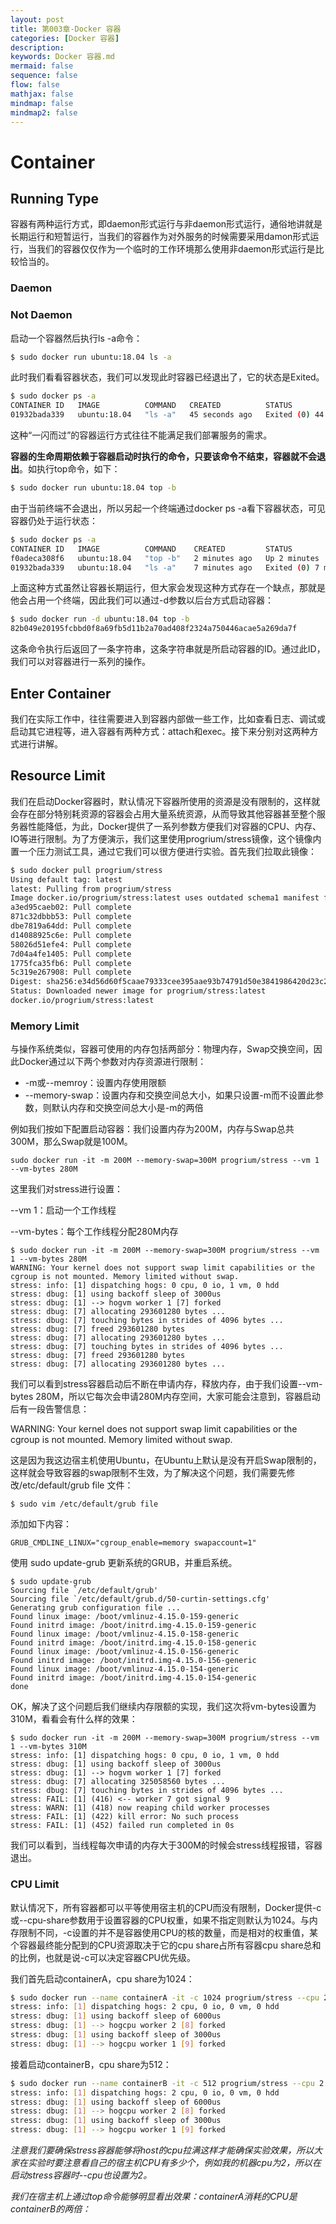 ```yaml
---
layout: post
title: 第003章-Docker 容器
categories: [Docker 容器]
description: 
keywords: Docker 容器.md
mermaid: false
sequence: false
flow: false
mathjax: false
mindmap: false
mindmap2: false
---
```

# Container

## Running Type

容器有两种运行方式，即daemon形式运行与非daemon形式运行，通俗地讲就是长期运行和短暂运行，当我们的容器作为对外服务的时候需要采用damon形式运行，当我们的容器仅仅作为一个临时的工作环境那么使用非daemon形式运行是比较恰当的。



### Daemon



### Not Daemon

启动一个容器然后执行ls -a命令：

```sh
$ sudo docker run ubuntu:18.04 ls -a
```



此时我们看看容器状态，我们可以发现此时容器已经退出了，它的状态是Exited。

```sh
$ sudo docker ps -a
CONTAINER ID   IMAGE          COMMAND   CREATED          STATUS                      PORTS     NAMES
01932bada339   ubuntu:18.04   "ls -a"   45 seconds ago   Exited (0) 44 seconds ago            
```



这种“一闪而过”的容器运行方式往往不能满足我们部署服务的需求。

**容器的生命周期依赖于容器启动时执行的命令，只要该命令不结束，容器就不会退出**。如执行top命令，如下：

```sh
$ sudo docker run ubuntu:18.04 top -b
```



由于当前终端不会退出，所以另起一个终端通过docker ps -a看下容器状态，可见容器仍处于运行状态：

```sh
$ sudo docker ps -a
CONTAINER ID   IMAGE          COMMAND    CREATED         STATUS                     PORTS     NAMES
f0adeca308f6   ubuntu:18.04   "top -b"   2 minutes ago   Up 2 minutes                         vigilant_wilbur
01932bada339   ubuntu:18.04   "ls -a"    7 minutes ago   Exited (0) 7 minutes ago             zen_albattani
```



上面这种方式虽然让容器长期运行，但大家会发现这种方式存在一个缺点，那就是他会占用一个终端，因此我们可以通过-d参数以后台方式启动容器：

```sh
$ sudo docker run -d ubuntu:18.04 top -b
82b049e20195fcbbd0f8a69fb5d11b2a70ad408f2324a750446acae5a269da7f
```



这条命令执行后返回了一条字符串，这条字符串就是所启动容器的ID。通过此ID，我们可以对容器进行一系列的操作。



## Enter Container

我们在实际工作中，往往需要进入到容器内部做一些工作，比如查看日志、调试或启动其它进程等，进入容器有两种方式：attach和exec。接下来分别对这两种方式进行讲解。



## Resource Limit

我们在启动Docker容器时，默认情况下容器所使用的资源是没有限制的，这样就会存在部分特别耗资源的容器会占用大量系统资源，从而导致其他容器甚至整个服务器性能降低，为此，Docker提供了一系列参数方便我们对容器的CPU、内存、IO等进行限制。为了方便演示，我们这里使用progrium/stress镜像，这个镜像内置一个压力测试工具，通过它我们可以很方便进行实验。首先我们拉取此镜像：

```sh
$ sudo docker pull progrium/stress
Using default tag: latest
latest: Pulling from progrium/stress
Image docker.io/progrium/stress:latest uses outdated schema1 manifest format. Please upgrade to a schema2 image for better future compatibility. More information at https://docs.docker.com/registry/spec/deprecated-schema-v1/
a3ed95caeb02: Pull complete
871c32dbbb53: Pull complete
dbe7819a64dd: Pull complete
d14088925c6e: Pull complete
58026d51efe4: Pull complete
7d04a4fe1405: Pull complete
1775fca35fb6: Pull complete
5c319e267908: Pull complete
Digest: sha256:e34d56d60f5caae79333cee395aae93b74791d50e3841986420d23c2ee4697bf
Status: Downloaded newer image for progrium/stress:latest
docker.io/progrium/stress:latest
```



### Memory Limit

与操作系统类似，容器可使用的内存包括两部分：物理内存，Swap交换空间，因此Docker通过以下两个参数对内存资源进行限制：

- -m或--memroy：设置内存使用限额
- --memory-swap：设置内存和交换空间总大小，如果只设置-m而不设置此参数，则默认内存和交换空间总大小是-m的两倍

例如我们按如下配置启动容器：我们设置内存为200M，内存与Swap总共300M，那么Swap就是100M。

```
sudo docker run -it -m 200M --memory-swap=300M progrium/stress --vm 1 --vm-bytes 280M
```

这里我们对stress进行设置：

--vm 1：启动一个工作线程

--vm-bytes：每个工作线程分配280M内存



```
$ sudo docker run -it -m 200M --memory-swap=300M progrium/stress --vm 1 --vm-bytes 280M
WARNING: Your kernel does not support swap limit capabilities or the cgroup is not mounted. Memory limited without swap.
stress: info: [1] dispatching hogs: 0 cpu, 0 io, 1 vm, 0 hdd
stress: dbug: [1] using backoff sleep of 3000us
stress: dbug: [1] --> hogvm worker 1 [7] forked
stress: dbug: [7] allocating 293601280 bytes ...
stress: dbug: [7] touching bytes in strides of 4096 bytes ...
stress: dbug: [7] freed 293601280 bytes
stress: dbug: [7] allocating 293601280 bytes ...
stress: dbug: [7] touching bytes in strides of 4096 bytes ...
stress: dbug: [7] freed 293601280 bytes
stress: dbug: [7] allocating 293601280 bytes ...
```



我们可以看到stress容器启动后不断在申请内存，释放内存，由于我们设置--vm-bytes 280M，所以它每次会申请280M内存空间，大家可能会注意到，容器启动后有一段告警信息：

WARNING: Your kernel does not support swap limit capabilities or the cgroup is not mounted. Memory limited without swap.

这是因为我这边宿主机使用Ubuntu，在Ubuntu上默认是没有开启Swap限制的，这样就会导致容器的swap限制不生效，为了解决这个问题，我们需要先修改/etc/default/grub file 文件：

```
$ sudo vim /etc/default/grub file
```

添加如下内容：

```
GRUB_CMDLINE_LINUX="cgroup_enable=memory swapaccount=1"
```

使用 sudo update-grub 更新系统的GRUB，并重启系统。



```
$ sudo update-grub
Sourcing file `/etc/default/grub'
Sourcing file `/etc/default/grub.d/50-curtin-settings.cfg'
Generating grub configuration file ...
Found linux image: /boot/vmlinuz-4.15.0-159-generic
Found initrd image: /boot/initrd.img-4.15.0-159-generic
Found linux image: /boot/vmlinuz-4.15.0-158-generic
Found initrd image: /boot/initrd.img-4.15.0-158-generic
Found linux image: /boot/vmlinuz-4.15.0-156-generic
Found initrd image: /boot/initrd.img-4.15.0-156-generic
Found linux image: /boot/vmlinuz-4.15.0-154-generic
Found initrd image: /boot/initrd.img-4.15.0-154-generic
done
```



OK，解决了这个问题后我们继续内存限额的实现，我们这次将vm-bytes设置为310M，看看会有什么样的效果：

```
$ sudo docker run -it -m 200M --memory-swap=300M progrium/stress --vm 1 --vm-bytes 310M
stress: info: [1] dispatching hogs: 0 cpu, 0 io, 1 vm, 0 hdd
stress: dbug: [1] using backoff sleep of 3000us
stress: dbug: [1] --> hogvm worker 1 [7] forked
stress: dbug: [7] allocating 325058560 bytes ...
stress: dbug: [7] touching bytes in strides of 4096 bytes ...
stress: FAIL: [1] (416) <-- worker 7 got signal 9
stress: WARN: [1] (418) now reaping child worker processes
stress: FAIL: [1] (422) kill error: No such process
stress: FAIL: [1] (452) failed run completed in 0s
```



我们可以看到，当线程每次申请的内存大于300M的时候会stress线程报错，容器退出。



### CPU Limit

默认情况下，所有容器都可以平等使用宿主机的CPU而没有限制，Docker提供-c或--cpu-share参数用于设置容器的CPU权重，如果不指定则默认为1024。与内存限制不同，-c设置的并不是容器使用CPU的核的数量，而是相对的权重值，某个容器最终能分配到的CPU资源取决于它的cpu share占所有容器cpu share总和的比例，也就是说-c可以决定容器CPU优先级。

我们首先启动containerA，cpu share为1024：

```sh
$ sudo docker run --name containerA -it -c 1024 progrium/stress --cpu 2
stress: info: [1] dispatching hogs: 2 cpu, 0 io, 0 vm, 0 hdd
stress: dbug: [1] using backoff sleep of 6000us
stress: dbug: [1] --> hogcpu worker 2 [8] forked
stress: dbug: [1] using backoff sleep of 3000us
stress: dbug: [1] --> hogcpu worker 1 [9] forked
```



接着启动containerB，cpu share为512：

```sh
$ sudo docker run --name containerB -it -c 512 progrium/stress --cpu 2
stress: info: [1] dispatching hogs: 2 cpu, 0 io, 0 vm, 0 hdd
stress: dbug: [1] using backoff sleep of 6000us
stress: dbug: [1] --> hogcpu worker 2 [8] forked
stress: dbug: [1] using backoff sleep of 3000us
stress: dbug: [1] --> hogcpu worker 1 [9] forked
```



*注意我们要确保stress容器能够将host的cpu拉满这样才能确保实验效果，所以大家在实验时要注意看自己的宿主机CPU有多少个，例如我的机器cpu为2，所以在启动stress容器时--cpu也设置为2。*

*我们在宿主机上通过top命令能够明显看出效果：containerA消耗的CPU是containerB的两倍：*